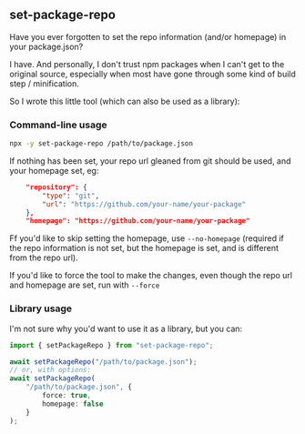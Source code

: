 set-package-repo
---

Have you ever forgotten to set the repo information (and/or homepage) in your package.json?

I have. And personally, I don't trust npm packages when I can't get to the original source,
especially when most have gone through some kind of build step / minification.


So I wrote this little tool (which can also be used as a library):

### Command-line usage

```bash
npx -y set-package-repo /path/to/package.json
```

If nothing has been set, your repo url gleaned from git should be used, and your homepage set, eg:
```json
    "repository": {
        "type": "git",
        "url": "https://github.com/your-name/your-package"
    },
    "homepage": "https://github.com/your-name/your-package"
```

Ff you'd like to skip setting the homepage, use `--no-homepage` (required if the repo information
is not set, but the homepage is set, and is different from the repo url).

If you'd like to force the tool to make the changes, even though the repo url and homepage are set,
run with `--force`


### Library usage

I'm not sure why you'd want to use it as a library, but you can:

```typescript
import { setPackageRepo } from "set-package-repo";

await setPackageRepo("/path/to/package.json");
// or, with options:
await setPackageRepo(
    "/path/to/package.json", {
        force: true,
        homepage: false
    }
);
```
